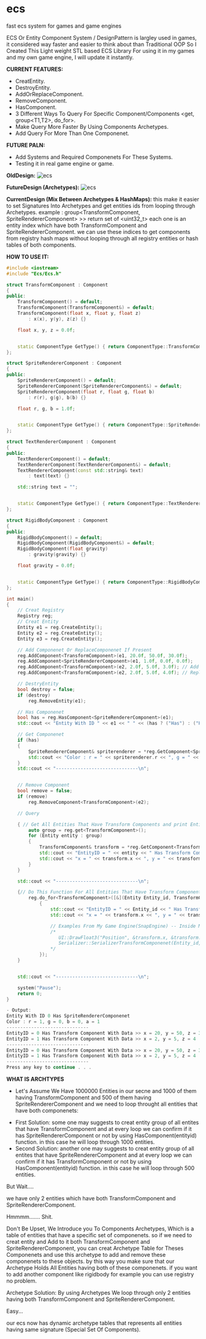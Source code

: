 # ecs
fast ecs system for games and game engines


ECS Or Entity Component System / DesignPattern is largley used in games, it considered way faster and easier to think about than Traditional OOP
So I Created This Light weight STL based ECS Library For using it in my games and my own game engine,
I will update it instantly.

**CURRENT FEATURES:**
- CreatEntity.
- DestroyEntity.
- AddOrReplaceComponent.
- RemoveComponent.
- HasComponent.
- 3 Different Ways To Query For Specific Component/Components  <get<T>, group<T1,T2>, do_for<T>>.
- Make Query More Faster By Using Components Archetypes.
- Add Query For More Than One Componenet.

**FUTURE PALN:**
- Add Systems and Required Componenets For These Systems.
- Testing it in real game engine or game.

**OldDesign:**
![ecs](/ECS/assets/CurrentDesign.png?raw=true)

**FutureDesign (Archetypes):**
![ecs](/ECS/assets/FutureDesign.png?raw=true)

**CurrentDesign (Mix Between Archetypes & HashMaps):**
this make it easier to set Signatures Into Archetypes and get entities ids from looping through Archetypes.
example : group<TransformComponent, SpriteRendererComponent>  >> return set of <uint32_t> each one is an entity index which have both TransformComponent and SpriteRendererComponent.
we can use these indices to get components from registry hash maps without looping through all registry entities or hash tables of both components. 

**HOW TO USE IT:**
```c++
#include <iostream>
#include "Ecs/Ecs.h"

struct TransformComponent : Component
{
public:
	TransformComponent() = default;
	TransformComponent(TransformComponent&) = default;
	TransformComponent(float x, float y, float z)
		: x(x), y(y), z(z) {}

	float x, y, z = 0.0f;


	static ComponentType GetType() { return ComponentType::TransformComponent; }
};

struct SpriteRendererComponent : Component
{
public:
	SpriteRendererComponent() = default;
	SpriteRendererComponent(SpriteRendererComponent&) = default;
	SpriteRendererComponent(float r, float g, float b)
		: r(r), g(g), b(b) {}

	float r, g, b = 1.0f;


	static ComponentType GetType() { return ComponentType::SpriteRendererComponent; }
};

struct TextRendererComponent : Component
{
public:
	TextRendererComponent() = default;
	TextRendererComponent(TextRendererComponent&) = default;
	TextRendererComponent(const std::string& text)
		: text(text) {}

	std::string text = "";


	static ComponentType GetType() { return ComponentType::TextRendererComponent; }
};

struct RigidBodyComponent : Component
{
public:
	RigidBodyComponent() = default;
	RigidBodyComponent(RigidBodyComponent&) = default;
	RigidBodyComponent(float gravity)
		: gravity(gravity) {}

	float gravity = 0.0f;


	static ComponentType GetType() { return ComponentType::RigidBodyComponent; }
};

int main()
{
	// Creat Registry
	Registry reg;
	// Creat Entity
	Entity e1 = reg.CreateEntity();
	Entity e2 = reg.CreateEntity();
	Entity e3 = reg.CreateEntity();

	// Add Componenet Or ReplaceComponenet If Present
	reg.AddComponent<TransformComponent>(e1, 20.0f, 50.0f, 30.0f);
	reg.AddComponent<SpriteRendererComponent>(e1, 1.0f, 0.0f, 0.0f);
	reg.AddComponent<TransformComponent>(e2, 2.0f, 5.0f, 3.0f); // Add
	reg.AddComponent<TransformComponent>(e2, 2.0f, 5.0f, 4.0f); // Replace

	// DestryEntity
	bool destroy = false;
	if (destroy)
		reg.RemoveEntity(e1);

	// Has Componenet
	bool has = reg.HasComponent<SpriteRendererComponent>(e1);
	std::cout << "Entity With ID " << e1 << " " << (has ? ("Has") : ("Hasn't")) << " SpriteRendererComponenet\n";

	// Get Componenet
	if (has)
	{
		SpriteRendererComponent& spriterenderer = *reg.GetComponent<SpriteRendererComponent>(e1);
		std::cout << "Color : r = " << spriterenderer.r << ", g = " << spriterenderer.g << ", b = " << spriterenderer.b << "\n";
	}
	std::cout << "------------------------------\n";


	// Remove Component
	bool remove = false;
	if (remove)
		reg.RemoveComponent<TransformComponent>(e2);

	// Query

	{ // Get All Entities That Have Transform Components and print EntityID With It's Transform Componenet Data
		auto group = reg.get<TransformComponent>();
		for (Entity entity : group)
		{
			TransformComponent& transform = *reg.GetComponent<TransformComponent>(entity);
			std::cout << "EntityID = " << entity << " Has Transform Component With Data >> ";
			std::cout << "x = " << transform.x << ", y = " << transform.y << ", z = " << transform.z << "\n";
		}
	}

	std::cout << "------------------------------\n";

	{// Do This Function For All Entities That Have Transform Component
		reg.do_for<TransformComponent>([&](Entity Entity_id, TransformComponent& transform)
			{
				std::cout << "EntityID = " << Entity_id << " Has Transform Component With Data >> ";
				std::cout << "x = " << transform.x << ", y = " << transform.y << ", z = " << transform.z << "\n";

				// Examples From My Game Engine(SnapEngine) -- Inside My UI->Render(); & Serializer->SerializerScene();
				/*
				   UI::DrawFloat3("Position", &transform.x, &transform.y, &transform.z);
				   Serializer::SerializerTransformComponenet(Entity_id, transform);
				*/
			});
	}


	std::cout << "------------------------------\n";

	system("Pause");
	return 0;
}
```
```c++
- Output:
Entity With ID 0 Has SpriteRendererComponenet
Color : r = 1, g = 0, b = 0, a = 1
------------------------------
EntityID = 0 Has Transform Component With Data >> x = 20, y = 50, z = 30
EntityID = 1 Has Transform Component With Data >> x = 2, y = 5, z = 4
------------------------------
EntityID = 0 Has Transform Component With Data >> x = 20, y = 50, z = 30
EntityID = 1 Has Transform Component With Data >> x = 2, y = 5, z = 4
------------------------------
Press any key to continue . . .
```


**WHAT IS ARCHTYPES**
- Let's Assume We Have 1000000 Entities in our secne and 1000 of them having TransformComponent and 500 of them having SpriteRendererComponent and we need to loop throught all entities that have both componenets:
* First Solution: some one may suggests to creat entity group of all entites that have TransformComponent and at every loop we can confirm if it has SpriteRendererComponent or not by using HasComponent<SpriteRendererComponent>(entityid) function. in this case he will loop through 1000 entities.
* Second Solution: another one may suggests to creat entity group of all entites that have SpriteRendererComponent and at every loop we can confirm if it has TransformComponent or not by using HasComponent<TransformComponent>(entityid) function. in this case he will loop through 500 entities.

But Wait....

we have only 2 entities which have both TransformComponent and SpriteRendererComponent.

Hmmmm....... Shit.

Don't Be Upset, We Introduce you To Components Archetypes, Which is a table of entities that have a specific set of componenets.
so if we need to creat entity and Add to it both TransformComponent and SpriteRendererComponent, you can creat Archetype Table for Theses Componenets and use this archetype to add and remove these componenets to these objects. by this way you make sure that our Archetype Holds All Entities having both of these componenets.
if you want to add another component like rigidbody for example you can use registry no problem.

Archetype Solution: By using Archetypes We loop through only 2 entities having both TransformComponent and SpriteRendererComponent.

Easy...

our ecs now has dynamic archetype tables that represents all entities having same signature (Special Set Of Components).
